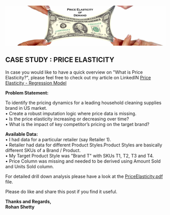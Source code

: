 ![alt text](pe.jpg "Price Elasticity")

## CASE STUDY : PRICE ELASTICITY

In case you would like to have a quick overview on "What is Price Elasticity?", please feel free to check out my article on LinkedIN <a href="https://www.linkedin.com/in/rohanvshetty/detail/recent-activity/posts/">Price Elasticity - Regression Model</a> <br>

<b>Problem Statement:</b><br>

To identify the pricing dynamics for a leading household cleaning supplies brand in US market.<br>
•	Create a robust imputation logic where price data is missing.<br>
•	Is the price elasticity increasing or decreasing over time?<br>
•	What is the impact of key competitor’s pricing on the target brand?<br>
 
<b>Available Data:</b><br>
•	I had data for a particular retailer (say Retailer 1).<br>
•	Retailer had data for different Product Styles.Product Styles are basically different SKUs of a Brand / Product.<br>
•	My Target Product Style was "Brand T" with SKUs T1, T2, T3 and T4.<br>
•	Price Column was missing and needed to be derived using Amount Sold and Units Sold column.<br>

For detailed drill down analysis please have a look at the <a href="https://github.com/rohanshetty1888/Analytics/blob/master/DataAnalysis/LinearRegression/PriceElasticity/PriceElasticity.pdf"> PriceElasticity.pdf</a> file.<br>

Please do like and share this post if you find it useful.<br>

<b>Thanks and Regards,<br>
Rohan Shetty</b>

